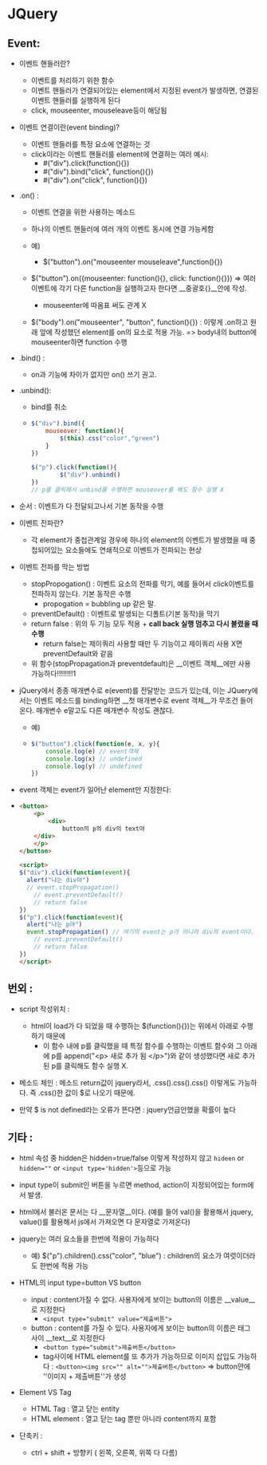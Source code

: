 # JQuery

## Event:

- 이벤트 핸들러란?

  - 이벤트를 처리하기 위한 함수
  - 이벤트 핸들러가 연결되어있는 element에서 지정된 event가 발생하면, 연결된 이벤트 핸들러를 실행하게 된다
  - click, mouseenter, mouseleave등이 해당됨

- 이벤트 연결이란(event binding)?

  - 이벤트 핸들러를 특정 요소에 연결하는 것
  - click이라는 이벤트 핸들러를 element에 연결하는 여러 예시:
    - #("div").click(function(){})
    - #("div").bind("click", function(){})
    - #("div").on("click", function(){})

- .on() :

  - 이벤트 연결을 위한 사용하는 메소드
  - 하나의 이벤트 핸들러에 여러 개의 이벤트 동시에 연결 가능케함
  - 예)

    - $("button").on("mouseenter mouseleave",function(){})
  - $("button").on({mouseenter: function(){}, click: function(){}}) => 여러 이벤트에 각기 다른 function을 실행하고자 한다면 __중괄호{}__안에 작성. 
    - mouseenter에 따옴표 써도 관계 X 

  - $("body").on("mouseenter", "button", function(){}) : 이렇게 .on하고 원래 앞에 작성했던 element를 on의 요소로 적용 가능. => body내의 button에 mouseenter하면 function 수행

- .bind() : 

  - on과 기능에 차이가 없지만 on() 쓰기 권고.

- .unbind():

  - bind를 취소

  - ```javascript
    $("div").bind({
    	mouseover: function(){
            $(this).css("color","green")
        }
    })
    
    $("p").click(function(){
            $("div").unbind()
    })
    // p를 클릭해서 unbind를 수행하면 mouseover를 해도 함수 실행 X
    ```

- 순서 : 이벤트가 다 전달되고나서 기본 동작을 수행

- 이벤트 전파란?

  - 각 element가 중첩관계일 경우에 하나의 element의 이벤트가 발생했을 때 중첩되어있는 요소들에도 연쇄적으로 이벤트가 전파되는 현상

  

- 이벤트 전파를 막는 방법

  - stopPropogation() : 이벤트 요소의 전파를 막기, 예를 들어서 click이벤트를 전파하지 않는다. 기본 동작은 수행
    - propogation = bubbling up 같은 말.
  - preventDefault() : 이벤트로 발생되는 디폴트(기본 동작)을 막기
  - return false : 위의 두 기능 모두 적용 + __call back 실행 멈추고 다시 불렸을 때 수행__
    - return false는 제이쿼리 사용할 때만 두 기능이고 제이쿼리 사용 X면 preventDefault와 같음
  - 위 함수(stopPropagation과 preventdefault)은 __이벤트 객체__에만 사용 가능하다!!!!!!!!1

- jQuery에서 종종 매개변수로 e(event)를 전달받는 코드가 있는데, 이는 JQuery에서는 이벤트 메소드를 binding하면 __첫 매개변수로 event 객체__가 무조건 들어온다. 매개변수 e말고도 다른 매개변수 작성도 괜찮다.

  - 예) 

  - ```javascript
    $("button").click(function(e, x, y){
        console.log(e) // event객체
        console.log(x) // undefined
        console.log(y) // undefined
    })
    ```



- event 객체는 event가 일어난 element만 지정한다:

- ```html
  <button>
      <p>
          <div>
              button의 p의 div의 text야
      </div>
      </p>
  </button>
  
  <script>
  $("div").click(function(event){
  	alert("나는 div야")
  	// event.stopPropagation()
      // event.preventDefault()
      // return false
  })
  $("p").click(function(event){
  	alert("나는 p야")
  	event.stopPropagation() // 여기의 event는 p가 아니라 div의 event이다. 그러므로 여기에 작성해도, 나는 div야가 뜨지 않지 나는 p야는 뜬다
      // event.preventDefault()
      // return false
  })
  </script>
  
  ```

  

## 번외 :

- script 작성위치 :
  - html이 load가 다 되었을 때 수행하는 $(function(){})는 위에서 아래로 수행하기 때문에
    - 이 함수 내에 p를 클릭했을 때 특정 함수를 수행하는 이벤트 함수와 그 아래에 p를 append("\<p> 새로 추가 됨 \</p>")와 같이 생성했다면 새로 추가 된 p를 클릭해도 함수 실행 X.

- 메소드 체인 : 메소드 return값이 jquery라서, .css().css().css() 이렇게도 가능하다. 즉 .css()한 값이 $로 나오기 때문에. 

- 만약 $ is not defined라는 오류가 뜬다면 :  jquery언급안했을 확률이 높다



## 기타 :

- html 속성 중 hidden은 hidden=true/false 이렇게 작성하지 않고 `hideen` or `hidden=""` or `<input type='hidden'>`등으로 가능
- input type이 submit인 버튼을 누르면 method, action이 지정되어있는 form에서 발생.

- html에서 불러온 문서는 다 __문자열__이다. (예를 들어 val()을 활용해서 jquery, value()를 활용해서 js에서 가져오면 다 문자열로 가져온다)
- jquery는 여러 요소들을 한번에 적용이 가능하다
  - 예) $("p").children().css("color", "blue") : children의 요소가 여럿이더라도 한번에 적용 가능

- HTML의 input type=button VS button
  - input : content가질 수 없다. 사용자에게 보이는 button의 이름은 __value__로 지정한다
    - `<input type="submit" value="제출버튼">`
  - button : content를 가질 수 있다. 사용자에게 보이는 button의 이름은 태그 사이 __text__로 지정한다
    - `<button type="submit">제출버튼</button>`
    - tag사이에 HTML element를 또 추가가 가능하므로 이미지 삽입도 가능하다 : `<button><img src="" alt="">제출버튼</button>` => button안에 ''이미지 + 제출버튼''가 생성

- Element VS Tag
  - HTML Tag : 열고 닫는 entity
  - HTML element : 열고 닫는 tag 뿐만 아니라 content까지 포함

- 단축키 :
  - ctrl + shift + 방향키 ( 왼쪽, 오른쪽, 위쪽 다 다름)